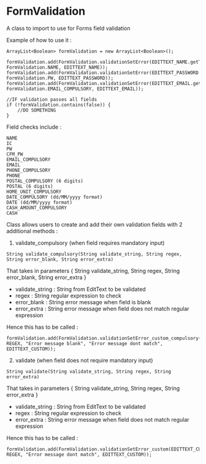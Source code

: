 FormValidation
==============

A class to import to use for Forms field validation

Example of how to use it :

```android
ArrayList<Boolean> formValidation = new ArrayList<Boolean>();

formValidation.add(FormValidation.validationSetError(EDITTEXT_NAME.getText().toString(), FormValidation.NAME, EDITTEXT_NAME));
formValidation.add(FormValidation.validationSetError(EDITTEXT_PASSWORD.getText().toString(), FormValidation.PW, EDITTEXT_PASSWORD));
formValidation.add(FormValidation.validationSetError(EDITTEXT_EMAIL.getText().toString(), FormValidation.EMAIL_COMPULSORY, EDITTEXT_EMAIL));

//IF validation passes all fields
if (!formValidation.contains(false)) {
	//DO SOMETHING
}
```
Field checks include :

```android
NAME
IC
PW
CFM_PW
EMAIL_COMPULSORY
EMAIL
PHONE_COMPULSORY
PHONE
POSTAL_COMPULSORY (6 digits)
POSTAL (6 digits)
HOME_UNIT_COMPULSORY
DATE_COMPULSORY (dd/MM/yyyy format)
DATE (dd/MM/yyyy format)
CASH_AMOUNT_COMPULSORY
CASH
```

Class allows users to create and add their own validation fields with 2 additional methods :

1. validate_compulsory (when field requires mandatory input)

```android
String validate_compulsory(String validate_string, String regex, String error_blank, String error_extra)
```

That takes in parameters { String validate_string, String regex, String error_blank, String error_extra }
- validate_string : String from EditText to be validated
- regex : String regular expression to check
- error_blank : String error message when field is blank
- error_extra : String error message when field does not match regular expression

Hence this has to be called :

```android
formValidation.add(FormValidation.validationSetError_custom_compulsory(EDITTEXT_CUSTOM.getText().toString(), REGEX, "Error message blank", "Error message dont match", EDITTEXT_CUSTOM));
```

2. validate (when field does not require mandatory input)

```android
String validate(String validate_string, String regex, String error_extra)
```

That takes in parameters { String validate_string, String regex, String error_extra }
- validate_string : String from EditText to be validated
- regex : String regular expression to check
- error_extra : String error message when field does not match regular expression

Hence this has to be called :

```android
formValidation.add(FormValidation.validationSetError_custom(EDITTEXT_CUSTOM.getText().toString(), REGEX, "Error message dont match", EDITTEXT_CUSTOM));
```
